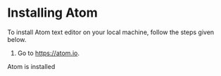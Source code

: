 # Installing Atom

 To install Atom text editor on your local machine, follow the steps given below.

 1. Go to https://atom.io.

 Atom is installed
